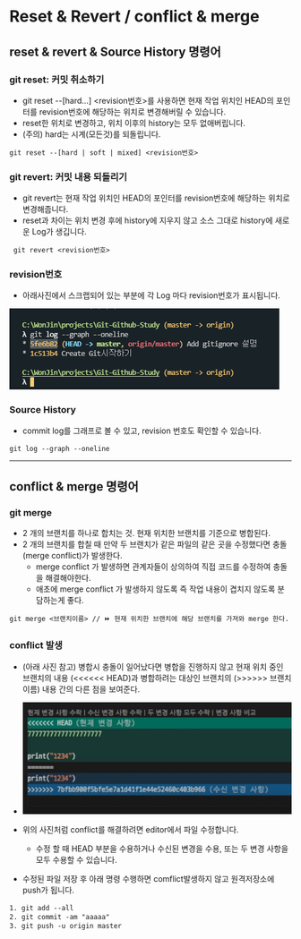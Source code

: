 # Reset & Revert / conflict & merge

## reset & revert & Source History 명령어

### git reset: 커밋 취소하기

- git reset --[hard...] <revision번호>를 사용하면 현재 작업 위치인 HEAD의 포인터를 revision번호에 해당하는 위치로 변경해버릴 수 있습니다.
- reset한 위치로 변경하고, 위치 이후의 history는 모두 없애버립니다.
- (주의) hard는 시계(모든것)를 되돌립니다.

```
git reset --[hard | soft | mixed] <revision번호>
```

### git revert: 커밋 내용 되돌리기

- git revert는 현재 작업 위치인 HEAD의 포인터를 revision번호에 해당하는 위치로 변경해줍니다.
- reset과 차이는 위치 변경 후에 history에 지우지 않고 소스 그대로 history에 새로운 Log가 생깁니다.

```
 git revert <revision번호>
```

### revision번호

- 아래사진에서 스크랩되어 있는 부분에 각 Log 마다 revision번호가 표시됩니다.

![](../img/revision.PNG)

### Source History

- commit log를 그래프로 볼 수 있고, revision 번호도 확인할 수 있습니다.

```
git log --graph --oneline
```

---

## conflict & merge 명령어

### git merge

- 2 개의 브랜치를 하나로 합치는 것. 현재 위치한 브랜치를 기준으로 병합된다.
- 2 개의 브랜치를 합칠 때 만약 두 브랜치가 같은 파일의 같은 곳을 수정했다면 충돌(merge conflict)가 발생한다.
  - merge conflict 가 발생하면 관계자들이 상의하여 직접 코드를 수정하여 충돌을 해결해야한다.
  - 애초에 merge conflict 가 발생하지 않도록 즉 작업 내용이 겹치지 않도록 분담하는게 좋다.

```
git merge <브랜치이름> // ⏩ 현재 위치한 브랜치에 해당 브랜치를 가져와 merge 한다.
```

### conflict 발생

- (아래 사진 참고) 병합시 충돌이 일어났다면 병합을 진행하지 않고 현재 위치 중인 브랜치의 내용 (<<<<<< HEAD)과 병합하려는 대상인 브랜치의 (>>>>>> 브랜치이름) 내용 간의 다른 점을 보여준다.
- 
  ![conflict](../img/conflict.PNG)

- 위의 사진처럼 conflict를 해결하려면 editor에서 파일 수정합니다.

  - 수정 할 때 HEAD 부분을 수용하거나 수신된 변경을 수용, 또는 두 변경 사항을 모두 수용할 수 있습니다.

- 수정된 파일 저장 후 아래 명령 수행하면 comflict발생하지 않고 원격저장소에 push가 됩니다.

```
1. git add --all
2. git commit -am "aaaaa"
3. git push -u origin master
```
